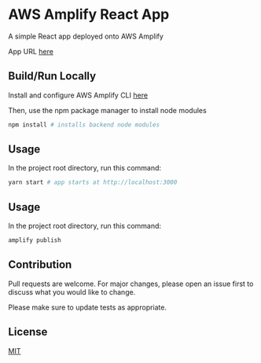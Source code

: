 # AWS Amplify React App

A simple React app deployed onto AWS Amplify

App URL [here](https://dev.d2s2i9c3945wq4.amplifyapp.com/)

## Build/Run Locally

Install and configure AWS Amplify CLI [here](https://docs.amplify.aws/start/getting-started/installation/q/integration/react)

Then, use the npm package manager to install node modules

```bash
npm install # installs backend node modules
```

## Usage

In the project root directory, run this command:

```bash
yarn start # app starts at http://localhost:3000
```

## Usage

In the project root directory, run this command:

```bash
amplify publish
```

## Contribution

Pull requests are welcome. For major changes, please open an issue first to discuss what you would like to change.

Please make sure to update tests as appropriate.

## License

[MIT](https://choosealicense.com/licenses/mit/)
